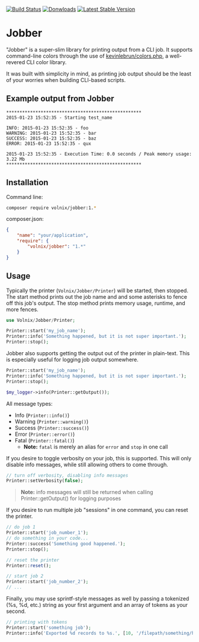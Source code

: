 [![Build Status](https://img.shields.io/travis/volnix/jobber.svg?style=flat-square)](https://travis-ci.org/volnix/jobber) [![Donwloads](https://img.shields.io/packagist/dt/volnix/jobber.svg?style=flat-square)](https://packagist.org/packages/volnix/jobber) [![Latest Stable Version](https://img.shields.io/packagist/v/volnix/jobber.svg?style=flat-square)](https://packagist.org/packages/volnix/jobber)

# Jobber

"Jobber" is a super-slim library for printing output from a CLI job.  It supports command-line colors through the use of [kevinlebrun/colors.php](https://packagist.org/packages/kevinlebrun/colors.php), a well-revered CLI color library.

It was built with simplicity in mind, as printing job output should be the least of your worries when building CLI-based scripts.

## Example output from Jobber

```
***************************************************
2015-01-23 15:52:35 - Starting test_name

INFO: 2015-01-23 15:52:35 - foo
WARNING: 2015-01-23 15:52:35 - bar
SUCCESS: 2015-01-23 15:52:35 - baz
ERROR: 2015-01-23 15:52:35 - qux

2015-01-23 15:52:35 - Execution Time: 0.0 seconds / Peak memory usage: 3.22 Mb
***************************************************
```

## Installation

Command line:

```bash
composer require volnix/jobber:1.*
```

composer.json:

```json
{
    "name": "your/application",
    "require": {
        "volnix/jobber": "1.*"
    }
}
```

## Usage

Typically the printer (`Volnix/Jobber/Printer`) will be started, then stopped.  The start method prints out the job name and and some asterisks to fence off this job's output.  The stop method prints memory usage, runtime, and more fences.

```php
use Volnix/Jobber/Printer;

Printer::start('my_job_name');
Printer::info('Something happened, but it is not super important.');
Printer::stop();
```

Jobber also supports getting the output out of the printer in plain-text.  This is especially useful for logging job output somewhere.

```php
Printer::start('my_job_name');
Printer::info('Something happened, but it is not super important.');
Printer::stop();

$my_logger->info(Printer::getOutput());
```

All message types:

- Info (`Printer::info()`)
- Warning (`Printer::warning()`)
- Success (`Printer::success()`)
- Error (`Printer::error()`)
- Fatal (`Printer::fatal()`)
	- **Note:** `fatal` is merely an alias for `error` and `stop` in one call

If you desire to toggle verbosity on your job, this is supported.  This will only disable info messages, while still allowing others to come through.

```php
// turn off verbosity, disabling info messages
Printer::setVerbosity(false);
```

> **Note:** info messages will still be returned when calling Printer::getOutput() for logging purposes

If you desire to run multiple job "sessions" in one command, you can reset the printer.

```php
// do job 1
Printer::start('job_number_1');
// do something in your code...
Printer::success('Something good happened.');
Printer::stop();

// reset the printer
Printer::reset();

// start job 2
Printer::start('job_number_2');
// ...
```

Finally, you may use sprintf-style messages as well by passing a tokenized (%s, %d, etc.) string as your first argument and an array of tokens as your second.

```php
// printing with tokens
Printer::start('something job');
Printer::info('Exported %d records to %s.', [10, '/filepath/something/here.txt']); // "Exported 10 records to /filepath/something/here.txt"
```